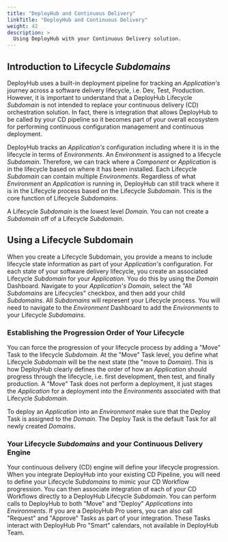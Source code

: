```yaml
---
title: "DeployHub and Continuous Delivery"
linkTitle: "DeployHub and Continuous Delivery"
weight: 42
description: >
  Using DeployHub with your Continuous Delivery solution. 
---
```

## Introduction to Lifecycle _Subdomains_

DeployHub uses a built-in deployment pipeline for tracking an _Application's_ journey across a software delivery lifecycle, i.e. Dev, Test, Production. However, it is important to understand that a DeployHub Lifecycle _Subdomain_ is not intended to replace your continuous delivery (CD) orchestration solution. In fact, there is integration that allows DeployHub to be called by your CD pipeline so it becomes part of your overall ecosystem for performing continuous configuration management and continuous deployment.  

DeployHub tracks an _Application's_ configuration including where it is in the lifecycle in terms of _Environments_.  An _Environment_ is assigned to a lifecycle _Subdomain_. Therefore, we can track where a _Component_ or _Application_ is in the lifecycle based on where it has been installed. Each Lifecycle _Subdomain_ can contain multiple _Environments_. Regardless of what _Environment_ an _Application_ is running in, DeployHub can still track where it is in the Lifecycle process based on the Lifecycle _Subdomain_. This is the core function of Lifecycle _Subdomains_.

A Lifecycle _Subdomain_ is the lowest level _Domain_.  You can not create a _Subdomain_ off of a Lifecycle _Subdomain_.  

## Using a Lifecycle Subdomain

When you create a Lifecycle Subdomain, you provide a means to include lifecycle state information as part of your _Application's_ configuration. For each state of your software delivery lifecycle, you create an associated Lifecycle _Subdomain_ for your _Application_. You do this by using the _Domain_ Dashboard. Navigate to your _Application's_ _Domain_, select the  "All _Subdomains_ are Lifecycles" checkbox, and then add your child _Subdomains_.  All _Subdomains_ will represent your Lifecycle process. You will need to navigate to the _Environment_ Dashboard to add the _Environments_ to your Lifecycle _Subdomains_.

### Establishing the Progression Order of Your Lifecycle

You can force the progression of your lifecycle process by adding a "Move" Task to the lifecycle _Subdomain_.  At the "Move" Task level, you define what Lifecycle _Subdomain_ will be the next state (the "move to _Domain_). This is how DeployHub clearly defines the order of how an _Application_ should progress through the lifecycle, i.e. first development, then test, and finally production. A "Move" Task does not perform a deployment, it just stages the _Application_ for a deployment into the _Environments_ associated with that Lifecycle _Subdomain_.

To deploy an _Application_ into an _Environment_ make sure that the Deploy Task is assigned to the _Domain_.  The Deploy Task is the default Task for all newly created _Domains_.  

### Your Lifecycle _Subdomains_ and your Continuous Delivery Engine

Your continuous delivery (CD) engine will define your lifecycle progression.  When you integrate DeployHub into your existing CD Pipeline, you will need to define your Lifecycle _Subdomains_ to mimic your CD Workflow progression. You can then associate integration of each of your CD Workflows directly to a DeployHub Lifecycle _Subdomain_. You can perform calls to DeployHub to both "Move" and "Deploy" _Applications_ into _Environments_.  If you are a DeployHub Pro users, you can also call "Request" and "Approve" Tasks as part of your integration. These Tasks interact with DeployHub Pro "Smart" calendars, not available in DeployHub Team.
